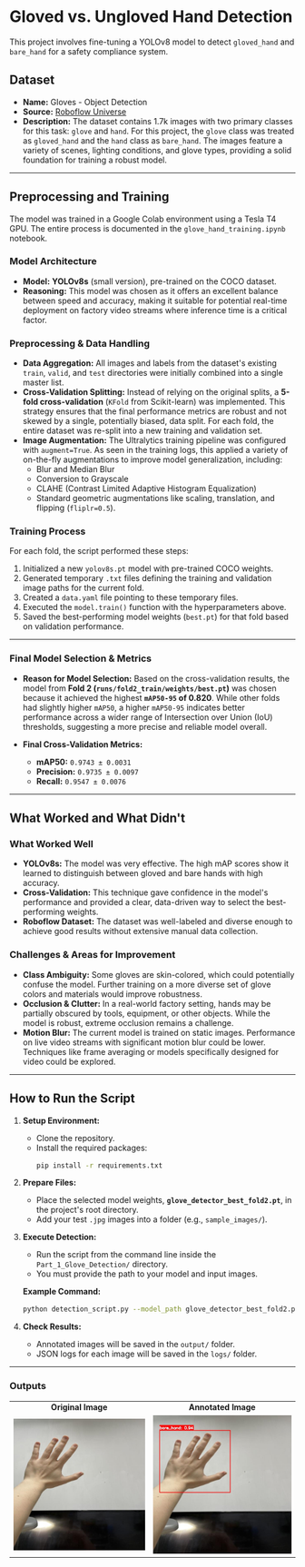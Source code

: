 # Gloved vs. Ungloved Hand Detection


This project involves fine-tuning a YOLOv8 model to detect `gloved_hand` and `bare_hand` for a safety compliance system.



## Dataset

* **Name:** Gloves - Object Detection
* **Source:** [Roboflow Universe](https://universe.roboflow.com/glove-uylxg/glove-q7czq/dataset/1)
* **Description:** The dataset contains 1.7k images with two primary classes for this task: `glove` and `hand`. For this project, the `glove` class was treated as `gloved_hand` and the `hand` class as `bare_hand`. The images feature a variety of scenes, lighting conditions, and glove types, providing a solid foundation for training a robust model.

---

## Preprocessing and Training

The model was trained in a Google Colab environment using a Tesla T4 GPU. The entire process is documented in the `glove_hand_training.ipynb` notebook.

### Model Architecture

* **Model:** **YOLOv8s** (small version), pre-trained on the COCO dataset.
* **Reasoning:** This model was chosen as it offers an excellent balance between speed and accuracy, making it suitable for potential real-time deployment on factory video streams where inference time is a critical factor.

### Preprocessing & Data Handling

* **Data Aggregation:** All images and labels from the dataset's existing `train`, `valid`, and `test` directories were initially combined into a single master list.
* **Cross-Validation Splitting:** Instead of relying on the original splits, a **5-fold cross-validation** (`KFold` from Scikit-learn) was implemented. This strategy ensures that the final performance metrics are robust and not skewed by a single, potentially biased, data split. For each fold, the entire dataset was re-split into a new training and validation set.
* **Image Augmentation:** The Ultralytics training pipeline was configured with `augment=True`. As seen in the training logs, this applied a variety of on-the-fly augmentations to improve model generalization, including:
    * Blur and Median Blur
    * Conversion to Grayscale
    * CLAHE (Contrast Limited Adaptive Histogram Equalization)
    * Standard geometric augmentations like scaling, translation, and flipping (`fliplr=0.5`).

### Training Process

For each fold, the script performed these steps:
1.  Initialized a new `yolov8s.pt` model with pre-trained COCO weights.
2.  Generated temporary `.txt` files defining the training and validation image paths for the current fold.
3.  Created a `data.yaml` file pointing to these temporary files.
4.  Executed the `model.train()` function with the hyperparameters above.
5.  Saved the best-performing model weights (`best.pt`) for that fold based on validation performance.

---

### Final Model Selection & Metrics

* **Reason for Model Selection:**
    Based on the cross-validation results, the model from **Fold 2 (`runs/fold2_train/weights/best.pt`)** was chosen because it achieved the highest **`mAP50-95` of 0.820**. While other folds had slightly higher `mAP50`, a higher `mAP50-95` indicates better performance across a wider range of Intersection over Union (IoU) thresholds, suggesting a more precise and reliable model overall.

* **Final Cross-Validation Metrics:**
    * **mAP50:** `0.9743 ± 0.0031`
    * **Precision:** `0.9735 ± 0.0097`
    * **Recall:** `0.9547 ± 0.0076`

---

## What Worked and What Didn't

### What Worked Well

* **YOLOv8s:** The model was very effective. The high mAP scores show it learned to distinguish between gloved and bare hands with high accuracy.
* **Cross-Validation:** This technique gave confidence in the model's performance and provided a clear, data-driven way to select the best-performing weights.
* **Roboflow Dataset:** The dataset was well-labeled and diverse enough to achieve good results without extensive manual data collection.

### Challenges & Areas for Improvement

* **Class Ambiguity:** Some gloves are skin-colored, which could potentially confuse the model. Further training on a more diverse set of glove colors and materials would improve robustness.
* **Occlusion & Clutter:** In a real-world factory setting, hands may be partially obscured by tools, equipment, or other objects. While the model is robust, extreme occlusion remains a challenge.
* **Motion Blur:** The current model is trained on static images. Performance on live video streams with significant motion blur could be lower. Techniques like frame averaging or models specifically designed for video could be explored.

---

## How to Run the Script

1.  **Setup Environment:**
    * Clone the repository.
    * Install the required packages:
        ```bash
        pip install -r requirements.txt
        ```

2.  **Prepare Files:**
    * Place the selected model weights, **`glove_detector_best_fold2.pt`**, in the project's root directory.
    * Add your test `.jpg` images into a folder (e.g., `sample_images/`).

3.  **Execute Detection:**
    * Run the script from the command line inside the `Part_1_Glove_Detection/` directory.
    * You must provide the path to your model and input images.

    **Example Command:**
    ```bash
    python detection_script.py --model_path glove_detector_best_fold2.pt --input_dir sample_images/
    ```

4.  **Check Results:**
    * Annotated images will be saved in the `output/` folder.
    * JSON logs for each image will be saved in the `logs/` folder.
  
---

### Outputs

<table>
  <tr>
    <td align="center"><b>Original Image</b></td>
    <td align="center"><b>Annotated Image</b></td>
  </tr>
  <tr>
    <td><img src="Part_1_Glove_Detection/sample_images/S__34734373_jpg.rf.4c8486ba8572c6888ce2be85fd330ffa.jpg" width="100%"></td>
    <td><img src="Part_1_Glove_Detection/output/S__34734373_jpg.rf.4c8486ba8572c6888ce2be85fd330ffa.jpg" width="100%"></td>
  </tr>
</table>
